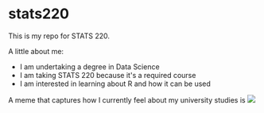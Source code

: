 # stats220

This is my repo for STATS 220. 

A little about me:

- I am undertaking a degree in Data Science
- I am taking STATS 220 because it's a required course
- I am interested in learning about R and how it can be used

A meme that captures how I currently feel about my university studies is ![](https://i.pinimg.com/736x/ed/89/f0/ed89f025b15b560ad6b72d9bd506bd5d.jpg)
